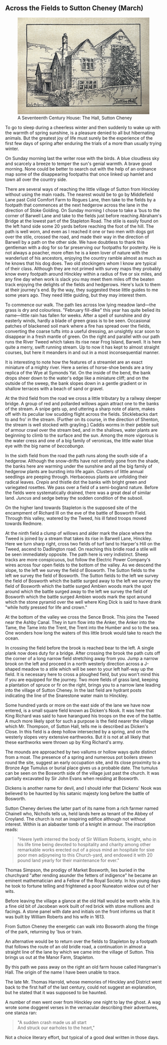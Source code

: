 ## Across the Fields to Sutton Cheney (March)

<figure>
    <img src="img/09.jpg" />
    <figcaption>A Seventeenth Century House: The Hall, Sutton Cheney</figcaption>
</figure>

To go to sleep during a cheerless winter and then suddenly to wake up with the
warmth of spring sunshine, is a pleasure denied to all but hibernating animals.
But the greatest joy of life must surely be the experience of the first few days
of spring after enduring the trials of a more than usually trying winter.

On Sunday morning last the writer rose with the birds. A blue cloudless sky and
scarcely a breeze to temper the sun's genial warmth. A brave good morning. None
could be better to search out with the help of an ordnance map some of the
disappearing footpaths that once linked up hamlet and town all over the country
side.

There are several ways of reaching the little village of Sutton from Hinckley
without using the main roads. The nearest would be to go by Middlefield Lane
past Cold Comfort Farm to Rogues Lane, then take to the fields by a footpath
that commences at the next hedgerow across the lane in the direction of Stoke
Golding. On Sunday morning I chose to take a 'bus to the corner of Barwell Lane
and take to the fields just before reaching Abraham's Bridge at the lowest part
of the Stapleton Road. The stile is easily found on the left hand side some 20
yards before reaching the foot of the hill. The path is well worn, and even as I
reached it one or two men with dogs got over the stile, crossed the road, and
made their way in the direction of Barwell by a path on the other side. We have
doubtless to thank this gentleman with a dog for so far preserving our footpaths
for posterity. He is not always a poacher, more often he is a keen lover of
nature with the wanderlust of his ancestors, enjoying the country ramble almost
as much as he knows that his dog does. Two old stockingers whom I know are
typical of their class. Although they are not primed with survey maps they
probably know every footpath around Hinckley within a radius of five or six
miles, and any fine day when work is slack you may meet them miles off the
beaten track enjoying the delights of the fields and hedgerows. Here's luck to
them at their journey's end. By the way, they suggested these little guides to
me some years ago. They need little guiding, but they may interest them.

To commence our walk. The path lies across low lying meadow land—the grass is
dry and colourless. "February fill-dike" this year has quite belied its
name—little rain has fallen for weeks. After a spell of sunshine and dry
easterly winds, hardly a blade of green grass is to be seen. Occasional patches
of blackened soil mark where a fire has spread over the fields, converting the
coarse tufts into a useful dressing, an unsightly scar soon to disappear in a
fresh mantle of green. On the right and parallel with our path runs the River
Tweed which takes its rise near Frog Island, Barwell. It is here quite a merry,
swift running stream. Up to now it has kept to almost straight courses, but here
it meanders in and out in a most inconsequential manner.

It is interesting to note how the features of a streamlet are an exact miniature
of a mighty river. Here a series of horse-shoe bends are a tiny replica of the
Wye at Symonds Yat. On the inside of the bend, the bank drops sheer down to the
water's edge like a miniature cliff; and on the outside of the sweep, the bank
slopes down in a gentle gradient or in shallow terraces with a beach of sand or
gravel.

At the third field from the road we cross a little tributary by a railway
sleeper bridge. A group of red and pollarded willows again attract one to the
banks of the stream. A snipe gets up, and uttering a sharp note of alarm, makes
off with its peculiar low scudding flight across the fields. Sticklebacks dart
to and fro' in the stream. (Further on its course, in the direction of Shenton,
the stream is well stocked with grayling.) Caddis worms in their pebble suit of
armour crawl over the stream bed, and in the shallows, water plants are
beginning to climb to the surface and the sun. Among the more vigorous is the
water cress and one of a big family of veronicas, the little water blue eye with
the big name of _beccabunga_.

In the sixth field from the road the path runs along the south side of a
hedgerow. Although the snow-drifts have not entirely gone from the shade, the
banks here are warming under the sunshine and all the big family of hedgerow
plants are bursting into life again. Clusters of little annual seedlings are
peeping through. Herbaceous plants are unfolding their radical leaves. _Crepis_
and thistle dot the banks with bright green and variegated rosettes. We pass
over a field of a semi-bogland nature. Before the fields were systematically
drained, there was a great deal of similar land. _Juncus_ and sedge betray the
sodden condition of the subsoil.

On the higher land towards Stapleton is the supposed site of the encampment of
Richard III on the eve of the battle of Bosworth Field. Through this valley,
watered by the Tweed, his ill fated troops moved towards Redmore.

At the ninth field a clump of willows and alder mark the place where the Tweed
is joined by a stream that takes its rise in Barwell Lane, Hinckley. Here we
turn sharp right, cross two fields of turf land to Harper's Hill on the Tweed,
ascend to Dadlington road. On reaching this bridle road a stile will be seen
immediately opposite. The path here is very indistinct. Sheep tracks are more
conspicuous, but follow the Electric Power Company's wires across four open
fields to the bottom of the valley. As we descend the slope, to the left we
survey the field of Bosworth. The Sutton fields to the left we survey the field
of Bosworth. The Sutton fields to the left we survey the field of Bosworth which
the battle surged away to the left we survey the field of Bosworth which the
battle surged Ambien woods mark the spot around which the battle surged away to
the left we survey the field of Bosworth which the battle surged Ambien woods
mark the spot around which the stone pyramid over the well where King Dick is
said to have drank "while hotly pressed for life and crown."

At the bottom of the valley we cross the Sence Brook. This joins the Tweed near
the Ashby Canal. They in turn flow into the Anker, the Anker into the Tame, the
Tame into the Trent, the Trent into the Humber and so to the sea. One wonders
how long the waters of this little brook would take to reach the ocean.

In crossing the field before the brook is reached bear to the left. A single
plank now does duty for a bridge. After crossing the brook the path cuts off the
corner of a long narrow field stretching away from you. Jump a narrow brook on
the left and proceed in a north westerly direction across a J-shaped meadow to a
stile which will be seen to your left half-way up the field. It is necessary
here to cross a ploughed field, but you won't mind this if you are equipped for
the journey. Two more fields of grass land, keeping a plantation of spruce or
fir on the right, brings you to a narrow lane leading into the village of Sutton
Cheney. In the last field are hydrant posts indicating the line of the
Snarestone water main to Hinckley.

Some hundred yards or more on the east side of the lane we have now entered, is
a small square field known as Dicken's Nook. It was here that King Richard was
said to have harangued his troops on the eve of the battle. A much more likely
spot for such a purpose is the field nearer the village which Mr. Thompson, of
Sutton Hall, tells me is described as Dicken's Close. In this field is a deep
hollow intersected by a spring, and on the westerly slopes very extensive
earthworks. But it is not at all likely that these earthworks were thrown up by
King Richard's army.

The mounds are approached by two vallums or hollow ways quite distinct from a
moat. The presence of a spring and numerous pot boilers strewn round the site,
suggest an early occupation site, and its close proximity to a Bronze Age
Tumulus or burial place gives us a probable date. The tumulus can be seen on the
Bosworth side of the village just past the church. It was partially excavated by
Sir John Evans when residing at Bosworth.

Dickens is another name for devil, and I should infer that Dickens' Nook was
believed to be haunted by his satanic majesty long before the battle of
Bosworth.

Sutton Cheney derives the latter part of its name from a rich farmer named
Chainell who, Nicholls tells us, held lands here as tenant of the Abbey of
Croyland. The church is not an inspiring edifice although not without interest.
Within is an alabaster tomb of a knight in armour. The inscription reads:

> "Heere lyeth interred the body of Sir William Roberts, knight, who in his life
> time being devoted to hospitality and charity among other remarkable works
> erected out of a pious mind an hospitale for sixe poor men adjoyneing to this
> Church-yard, and endowed it with 20 pound land yearly for their maintenance for
> ever."

Thomas Simpson, the prodigy of Market Bosworth, lies buried in the churchyard
"after rending asunder the fetters of indigence" he became an eminent
mathematician and a Fellow of the Royal Society. In his young days he took to
fortune telling and frightened a poor Nuneaton widow out of her wits.

Before leaving the village a glance at the old Hall would be worth while. It is
a fine old bit of Jacobean work built of red brick with stone mullions and
facings. A stone panel with date and initials on the front informs us that it
was built by William Roberts and his wife in 1613.

From Sutton Cheney the energetic can walk into Bosworth along the fringe of the
park, returning by 'bus or train.

An alternative would be to return over the fields to Stapleton by a footpath
that follows the route of an old bridle road, a continuation in almost a
straight line of the lane by which we came into the village of Sutton. This
brings us out at the Manor Farm, Stapleton.

By this path we pass away on the right an old farm house called Hangman's Hall.
The origin of the name I have been unable to trace.

The late Mr. Thomas Harrold, whose memories of Hinckley and District went back
to the first half of the last century, could not suggest an explanation, but he
stated that it was supposed to be haunted.

A number of men went over from Hinckley one night to lay the ghost. A wag wrote
some doggerel verses in the vernacular describing their adventures, one stanza
ran:

> "A sudden crash made us all start<br>
> And struck our earholes to the heart,"

Not a choice literary effort, but typical of a good deal written in those days.
